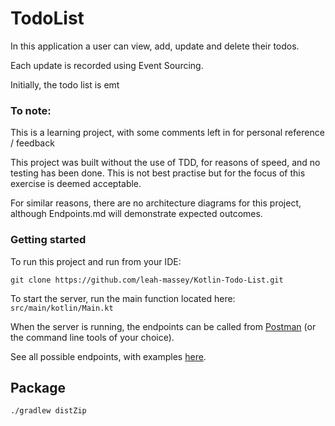 # TodoList

In this application a user can view, add, update and delete their todos. 

Each update is recorded using Event Sourcing.

Initially, the todo list is emt

### To note: 
This is a learning project, with some comments left in for personal reference / feedback

This project was built without the use of TDD, for reasons of speed, and no testing has been done. This is not best practise but for the focus of this exercise is deemed acceptable. 

For similar reasons, there are no architecture diagrams for this project, although Endpoints.md will demonstrate expected outcomes.


### Getting started  
 To run this project and run from your IDE:

```git clone https://github.com/leah-massey/Kotlin-Todo-List.git```


To start the server, run the main function located here: 
```src/main/kotlin/Main.kt```

When the server is running, the endpoints can be called from [Postman](https://www.postman.com/) (or the command line tools of your choice). 

See all possible endpoints, with examples [here](src/resources/Endpoints.md).

## Package
```
./gradlew distZip
```


